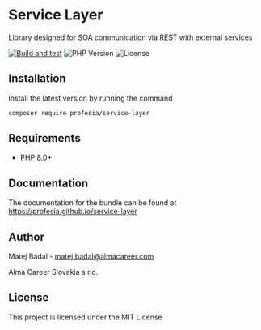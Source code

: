 # Service Layer
 
Library designed for SOA communication via REST with external services

[![Build and test](https://github.com/profesia/service-layer/actions/workflows/test-runner.yml/badge.svg?branch=master)](https://github.com/profesia/psr15-symfony-bundle/actions/workflows/test-runner.yml)
![PHP Version](https://img.shields.io/packagist/php-v/profesia/service-layer)
![License](https://img.shields.io/github/license/profesia/service-layer)

## Installation
Install the latest version by running the command
```bash
composer require profesia/service-layer
```
## Requirements
- PHP 8.0+

## Documentation
The documentation for the bundle can be found at https://profesia.github.io/service-layer

## Author
Matej Bádal - matej.badal@almacareer.com

Alma Career Slovakia s r.o.
## License
This project is licensed under the MIT License
